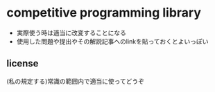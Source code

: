 # competitive programming library

-   実際使う時は適当に改変することになる
-   使用した問題や提出やその解説記事へのlinkを貼っておくとよいっぽい

## license

(私の規定する)常識の範囲内で適当に使ってどうぞ
